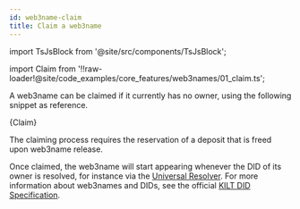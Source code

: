 ```yaml
---
id: web3name-claim
title: Claim a web3name
---
```


import TsJsBlock from '@site/src/components/TsJsBlock';

import Claim from '!!raw-loader!@site/code_examples/core_features/web3names/01_claim.ts';

A web3name can be claimed if it currently has no owner, using the following snippet as reference.

<TsJsBlock>
  {Claim}
</TsJsBlock>

The claiming process requires the reservation of a deposit that is freed upon web3name release.

Once claimed, the web3name will start appearing whenever the DID of its owner is resolved, for instance via the [Universal Resolver](https://dev.uniresolver.io/#did:kilt:4pZGzLSybfMsxB1DcpFNYmnqFv5QihbFb1zuSuuATqjRQv2g).
For more information about web3names and DIDs, see the official [KILT DID Specification](https://github.com/KILTprotocol/spec-kilt-did/blob/main/README.md).
